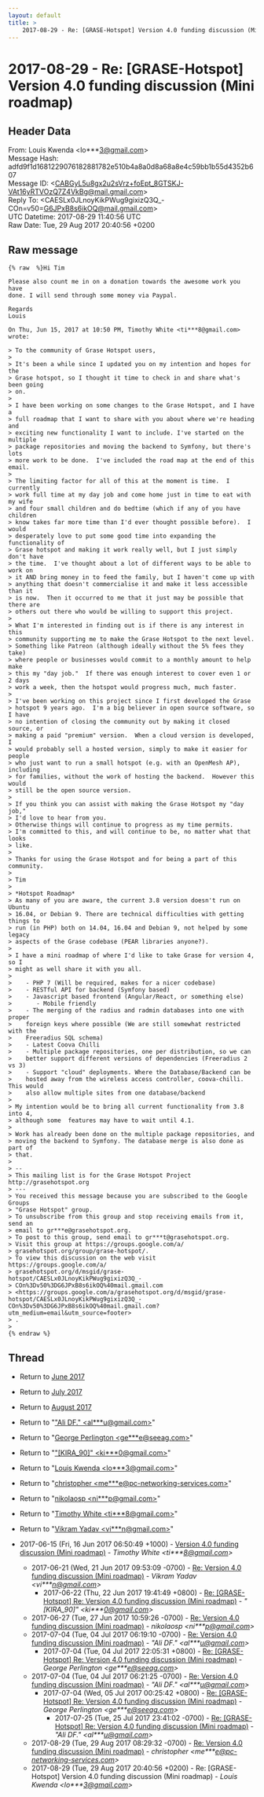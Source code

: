 ```yaml
---
layout: default
title: >
    2017-08-29 - Re: [GRASE-Hotspot] Version 4.0 funding discussion (Mini roadmap)
---
```


# 2017-08-29 - Re: [GRASE-Hotspot] Version 4.0 funding discussion (Mini roadmap)

## Header Data

From: Louis Kwenda \<lo***3@gmail.com\><br>
Message Hash: adfd9f1d1681229076182881782e510b4a8a0d8a68a8e4c59bb1b55d4352b607<br>
Message ID: \<CABGyL5u8gx2u2sVrz+foEpt_8GTSKJ-VAt16yRTVOzQ7Z4VkBg@mail.gmail.com\><br>
Reply To: \<CAESLx0JLnoyKikPWug9gixizQ3Q_-COn=v50=G6JPxB8s6ikOQ@mail.gmail.com\><br>
UTC Datetime: 2017-08-29 11:40:56 UTC<br>
Raw Date: Tue, 29 Aug 2017 20:40:56 +0200<br>

## Raw message

```
{% raw  %}Hi Tim

Please also count me in on a donation towards the awesome work you have
done. I will send through some money via Paypal.

Regards
Louis

On Thu, Jun 15, 2017 at 10:50 PM, Timothy White <ti***8@gmail.com>
wrote:

> To the community of Grase Hotspot users,
>
> It's been a while since I updated you on my intention and hopes for the
> Grase hotspot, so I thought it time to check in and share what's been going
> on.
>
> I have been working on some changes to the Grase Hotspot, and I have a
> full roadmap that I want to share with you about where we're heading and
> exciting new functionality I want to include. I've started on the multiple
> package repositories and moving the backend to Symfony, but there's lots
> more work to be done.  I've included the road map at the end of this email.
>
> The limiting factor for all of this at the moment is time.  I currently
> work full time at my day job and come home just in time to eat with my wife
> and four small children and do bedtime (which if any of you have children
> know takes far more time than I'd ever thought possible before).  I would
> desperately love to put some good time into expanding the functionality of
> Grase hotspot and making it work really well, but I just simply don't have
> the time.  I've thought about a lot of different ways to be able to work on
> it AND bring money in to feed the family, but I haven't come up with
> anything that doesn't commercialise it and make it less accessible than it
> is now.  Then it occurred to me that it just may be possible that there are
> others out there who would be willing to support this project.
>
> What I'm interested in finding out is if there is any interest in this
> community supporting me to make the Grase Hotspot to the next level.
> Something like Patreon (although ideally without the 5% fees they take)
> where people or businesses would commit to a monthly amount to help make
> this my "day job."  If there was enough interest to cover even 1 or 2 days
> work a week, then the hotspot would progress much, much faster.
>
> I've been working on this project since I first developed the Grase
> hotspot 9 years ago.  I'm a big believer in open source software, so I have
> no intention of closing the community out by making it closed source, or
> making a paid "premium" version.  When a cloud version is developed, I
> would probably sell a hosted version, simply to make it easier for people
> who just want to run a small hotspot (e.g. with an OpenMesh AP), including
> for families, without the work of hosting the backend.  However this would
> still be the open source version.
>
> If you think you can assist with making the Grase Hotspot my "day job,"
> I'd love to hear from you.
> Otherwise things will continue to progress as my time permits.
> I'm committed to this, and will continue to be, no matter what that looks
> like.
>
> Thanks for using the Grase Hotspot and for being a part of this community.
>
> Tim
>
> *Hotspot Roadmap*
> As many of you are aware, the current 3.8 version doesn't run on Ubuntu
> 16.04, or Debian 9. There are technical difficulties with getting things to
> run (in PHP) both on 14.04, 16.04 and Debian 9, not helped by some legacy
> aspects of the Grase codebase (PEAR libraries anyone?).
>
> I have a mini roadmap of where I'd like to take Grase for version 4, so I
> might as well share it with you all.
>
>    - PHP 7 (Will be required, makes for a nicer codebase)
>    - RESTful API for backend (Symfony based)
>    - Javascript based frontend (Angular/React, or something else)
>       - Mobile friendly
>    - The merging of the radius and radmin databases into one with proper
>    foreign keys where possible (We are still somewhat restricted with the
>    Freeradius SQL schema)
>    - Latest Coova Chilli
>    - Multiple package repositories, one per distribution, so we can
>    better support different versions of dependencies (Freeradius 2 vs 3)
>    - Support "cloud" deployments. Where the Database/Backend can be
>    hosted away from the wireless access controller, coova-chilli. This would
>    also allow multiple sites from one database/backend
>
> My intention would be to bring all current functionality from 3.8 into 4,
> although some  features may have to wait until 4.1.
>
> Work has already been done on the multiple package repositories, and
> moving the backend to Symfony. The database merge is also done as part of
> that.
>
> --
> This mailing list is for the Grase Hotspot Project http://grasehotspot.org
> ---
> You received this message because you are subscribed to the Google Groups
> "Grase Hotspot" group.
> To unsubscribe from this group and stop receiving emails from it, send an
> email to gr***e@grasehotspot.org.
> To post to this group, send email to gr***t@grasehotspot.org.
> Visit this group at https://groups.google.com/a/
> grasehotspot.org/group/grase-hotspot/.
> To view this discussion on the web visit https://groups.google.com/a/
> grasehotspot.org/d/msgid/grase-hotspot/CAESLx0JLnoyKikPWug9gixizQ3Q_-
> COn%3Dv50%3DG6JPxB8s6ikOQ%40mail.gmail.com
> <https://groups.google.com/a/grasehotspot.org/d/msgid/grase-hotspot/CAESLx0JLnoyKikPWug9gixizQ3Q_-COn%3Dv50%3DG6JPxB8s6ikOQ%40mail.gmail.com?utm_medium=email&utm_source=footer>
> .
>
{% endraw %}
```

## Thread

+ Return to [June 2017](/archive/2017/06)
+ Return to [July 2017](/archive/2017/07)
+ Return to [August 2017](/archive/2017/08)

+ Return to "["Ali DF." <al***u<span>@</span>gmail.com>](/authors/al___u_at_gmail_com)"
+ Return to "[George Perlington <ge***e<span>@</span>seeag.com>](/authors/ge___e_at_seeag_com)"
+ Return to "["[KIRA_90]" <ki***0<span>@</span>gmail.com>](/authors/ki___0_at_gmail_com)"
+ Return to "[Louis Kwenda <lo***3<span>@</span>gmail.com>](/authors/lo___3_at_gmail_com)"
+ Return to "[christopher <me***e<span>@</span>pc-networking-services.com>](/authors/me___e_at_pcnetworkingservices_com)"
+ Return to "[nikolaosp <ni***p<span>@</span>gmail.com>](/authors/ni___p_at_gmail_com)"
+ Return to "[Timothy White <ti***8<span>@</span>gmail.com>](/authors/ti___8_at_gmail_com)"
+ Return to "[Vikram Yadav <vi***n<span>@</span>gmail.com>](/authors/vi___n_at_gmail_com)"

+ 2017-06-15 (Fri, 16 Jun 2017 06:50:49 +1000) - [Version 4.0 funding discussion (Mini roadmap)](/archive/2017/06/ba252d22f17490004c7d25792aefd717a63e585f41ab1bc10e22eb5e629351d9) - _Timothy White \<ti***8@gmail.com\>_
  + 2017-06-21 (Wed, 21 Jun 2017 09:53:09 -0700) - [Re: Version 4.0 funding discussion (Mini roadmap)](/archive/2017/06/7d3e405d5d0725c098dfb3dae24c063951d02c555ab129c3e97532208631d0cb) - _Vikram Yadav \<vi***n@gmail.com\>_
    + 2017-06-22 (Thu, 22 Jun 2017 19:41:49 +0800) - [Re: [GRASE-Hotspot] Re: Version 4.0 funding discussion (Mini roadmap)](/archive/2017/06/1398ba901837b173db89f8adce7943e0feb5fd85d4f1b87874ece74c4f02161f) - _"[KIRA_90]" \<ki***0@gmail.com\>_
  + 2017-06-27 (Tue, 27 Jun 2017 10:59:26 -0700) - [Re: Version 4.0 funding discussion (Mini roadmap)](/archive/2017/06/9478a3855bf472a1e64dac414b23d290a3050213862420e502c05e54f7896fb7) - _nikolaosp \<ni***p@gmail.com\>_
  + 2017-07-04 (Tue, 04 Jul 2017 06:19:10 -0700) - [Re: Version 4.0 funding discussion (Mini roadmap)](/archive/2017/07/5151640e6b644f097af6ed2ad3ff77db3157353002aef9a62c23a7eea8115192) - _"Ali DF." \<al***u@gmail.com\>_
    + 2017-07-04 (Tue, 04 Jul 2017 22:05:31 +0800) - [Re: [GRASE-Hotspot] Re: Version 4.0 funding discussion (Mini roadmap)](/archive/2017/07/91680941ee90d22ba3ca840685e660b548526e209900872cd27c32e0e1d5c91a) - _George Perlington \<ge***e@seeag.com\>_
  + 2017-07-04 (Tue, 04 Jul 2017 06:21:25 -0700) - [Re: Version 4.0 funding discussion (Mini roadmap)](/archive/2017/07/9b03d06d91850461ac9a5cc1e3b30f966fe1dcccc32cc69ed771445a1955faaa) - _"Ali DF." \<al***u@gmail.com\>_
    + 2017-07-04 (Wed, 05 Jul 2017 00:25:42 +0800) - [Re: [GRASE-Hotspot] Re: Version 4.0 funding discussion (Mini roadmap)](/archive/2017/07/0251b1b6f52d36b3ae8a487df5fd613ad6dcda5ff4f9f857119aa6bd5aba87cb) - _George Perlington \<ge***e@seeag.com\>_
      + 2017-07-25 (Tue, 25 Jul 2017 23:41:02 -0700) - [Re: [GRASE-Hotspot] Re: Version 4.0 funding discussion (Mini roadmap)](/archive/2017/07/44833e09b39ddb07d375aa68eaa4d1a5a382be7cdf08e02f091638631034c8be) - _"Ali DF." \<al***u@gmail.com\>_
  + 2017-08-29 (Tue, 29 Aug 2017 08:29:32 -0700) - [Re: Version 4.0 funding discussion (Mini roadmap)](/archive/2017/08/af97a9b4c706a46b2225474db47156bef780f32aaa052b4daa336c6dd4d31ae2) - _christopher \<me***e@pc-networking-services.com\>_
  + 2017-08-29 (Tue, 29 Aug 2017 20:40:56 +0200) - Re: [GRASE-Hotspot] Version 4.0 funding discussion (Mini roadmap) - _Louis Kwenda \<lo***3@gmail.com\>_

